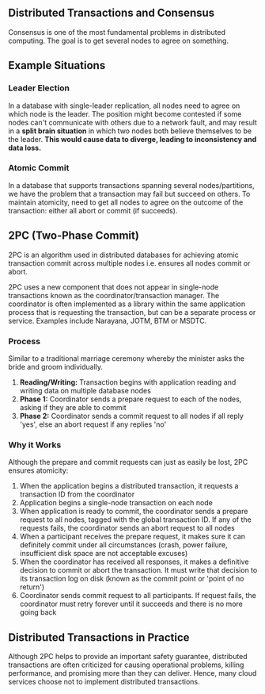 ## Distributed Transactions and Consensus

Consensus is one of the most fundamental problems in distributed computing. The goal is to get several nodes to agree on something.

## Example Situations

### Leader Election

In a database with single-leader replication, all nodes need to agree on which node is the leader. The position might become contested if some nodes can't communicate with others due to a network fault, and may result in a **split brain situation** in which two nodes both believe themselves to be the leader. **This would cause data to diverge, leading to inconsistency and data loss.**

### Atomic Commit

In a database that supports transactions spanning several nodes/partitions, we have the problem that a transaction may fail but succeed on others. To maintain atomicity, need to get all nodes to agree on the outcome of the transaction: either all abort or commit (if succeeds).

## 2PC (Two-Phase Commit)

2PC is an algorithm used in distributed databases for achieving atomic transaction commit across multiple nodes i.e. ensures all nodes commit or abort.

2PC uses a new component that does not appear in single-node transactions known as the coordinator/transaction manager. The coordinator is often implemented as a library within the same application process that is requesting the transaction, but can be a separate process or service. Examples include Narayana, JOTM, BTM or MSDTC.

### Process

Similar to a traditional marriage ceremony whereby the minister asks the bride and groom individually.

1. **Reading/Writing:** Transaction begins with application reading and writing data on multiple database nodes
2. **Phase 1:** Coordinator sends a prepare request to each of the nodes, asking if they are able to commit
3. **Phase 2:** Coordinator sends a commit request to all nodes if all reply 'yes', else an abort request if any replies 'no'

### Why it Works

Although the prepare and commit requests can just as easily be lost, 2PC ensures atomicity:

1. When the application begins a distributed transaction, it requests a transaction ID from the coordinator
2. Application begins a single-node transaction on each node
3. When application is ready to commit, the coordinator sends a prepare request to all nodes, tagged with the global transaction ID. If any of the requests fails, the coordinator sends an abort request to all nodes
4. When a participant receives the prepare request, it makes sure it can definitely commit under all circumstances (crash, power failure, insufficient disk space are not acceptable excuses)
5. When the coordinator has received all responses, it makes a definitive decision to commit or abort the transaction. It must write that decision to its transaction log on disk (known as the commit point or 'point of no return')
6. Coordinator sends commit request to all participants. If request fails, the coordinator must retry forever until it succeeds and there is no more going back

## Distributed Transactions in Practice

Although 2PC helps to provide an important safety guarantee, distributed transactions are often criticized for causing operational problems, killing performance, and promising more than they can deliver. Hence, many cloud services choose not to implement distributed transactions.
